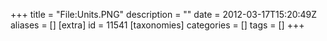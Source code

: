 +++
title = "File:Units.PNG"
description = ""
date = 2012-03-17T15:20:49Z
aliases = []
[extra]
id = 11541
[taxonomies]
categories = []
tags = []
+++


